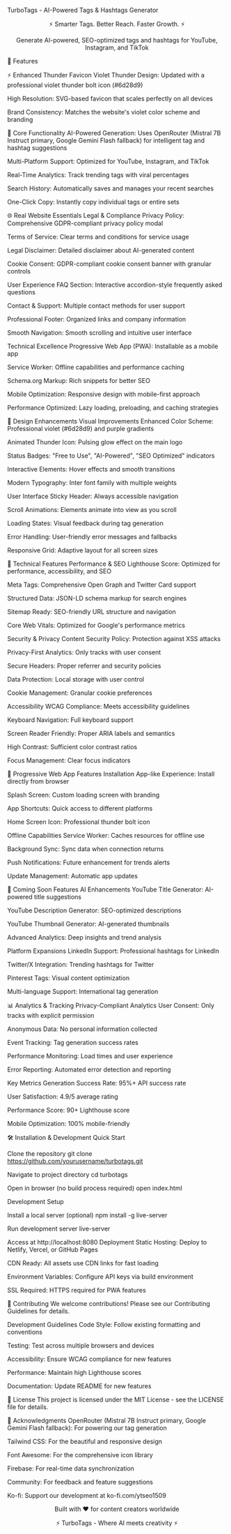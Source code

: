 TurboTags - AI-Powered Tags & Hashtags Generator
<div align="center">

⚡ Smarter Tags. Better Reach. Faster Growth. ⚡

Generate AI-powered, SEO-optimized tags and hashtags for YouTube, Instagram, and TikTok

</div>

🚀 Features

⚡ Enhanced Thunder Favicon
Violet Thunder Design: Updated with a professional violet thunder bolt icon (#6d28d9)

High Resolution: SVG-based favicon that scales perfectly on all devices

Brand Consistency: Matches the website's violet color scheme and branding

🎯 Core Functionality
AI-Powered Generation: Uses OpenRouter (Mistral 7B Instruct primary, Google Gemini Flash fallback) for intelligent tag and hashtag suggestions

Multi-Platform Support: Optimized for YouTube, Instagram, and TikTok

Real-Time Analytics: Track trending tags with viral percentages

Search History: Automatically saves and manages your recent searches

One-Click Copy: Instantly copy individual tags or entire sets

🌐 Real Website Essentials
Legal & Compliance
Privacy Policy: Comprehensive GDPR-compliant privacy policy modal

Terms of Service: Clear terms and conditions for service usage

Legal Disclaimer: Detailed disclaimer about AI-generated content

Cookie Consent: GDPR-compliant cookie consent banner with granular controls

User Experience
FAQ Section: Interactive accordion-style frequently asked questions

Contact & Support: Multiple contact methods for user support

Professional Footer: Organized links and company information

Smooth Navigation: Smooth scrolling and intuitive user interface

Technical Excellence
Progressive Web App (PWA): Installable as a mobile app

Service Worker: Offline capabilities and performance caching

Schema.org Markup: Rich snippets for better SEO

Mobile Optimization: Responsive design with mobile-first approach

Performance Optimized: Lazy loading, preloading, and caching strategies

🎨 Design Enhancements
Visual Improvements
Enhanced Color Scheme: Professional violet (#6d28d9) and purple gradients

Animated Thunder Icon: Pulsing glow effect on the main logo

Status Badges: "Free to Use", "AI-Powered", "SEO Optimized" indicators

Interactive Elements: Hover effects and smooth transitions

Modern Typography: Inter font family with multiple weights

User Interface
Sticky Header: Always accessible navigation

Scroll Animations: Elements animate into view as you scroll

Loading States: Visual feedback during tag generation

Error Handling: User-friendly error messages and fallbacks

Responsive Grid: Adaptive layout for all screen sizes

🔧 Technical Features
Performance & SEO
Lighthouse Score: Optimized for performance, accessibility, and SEO

Meta Tags: Comprehensive Open Graph and Twitter Card support

Structured Data: JSON-LD schema markup for search engines

Sitemap Ready: SEO-friendly URL structure and navigation

Core Web Vitals: Optimized for Google's performance metrics

Security & Privacy
Content Security Policy: Protection against XSS attacks

Privacy-First Analytics: Only tracks with user consent

Secure Headers: Proper referrer and security policies

Data Protection: Local storage with user control

Cookie Management: Granular cookie preferences

Accessibility
WCAG Compliance: Meets accessibility guidelines

Keyboard Navigation: Full keyboard support

Screen Reader Friendly: Proper ARIA labels and semantics

High Contrast: Sufficient color contrast ratios

Focus Management: Clear focus indicators

📱 Progressive Web App Features
Installation
App-like Experience: Install directly from browser

Splash Screen: Custom loading screen with branding

App Shortcuts: Quick access to different platforms

Home Screen Icon: Professional thunder bolt icon

Offline Capabilities
Service Worker: Caches resources for offline use

Background Sync: Sync data when connection returns

Push Notifications: Future enhancement for trends alerts

Update Management: Automatic app updates

🔮 Coming Soon Features
AI Enhancements
YouTube Title Generator: AI-powered title suggestions

YouTube Description Generator: SEO-optimized descriptions

YouTube Thumbnail Generator: AI-generated thumbnails

Advanced Analytics: Deep insights and trend analysis

Platform Expansions
LinkedIn Support: Professional hashtags for LinkedIn

Twitter/X Integration: Trending hashtags for Twitter

Pinterest Tags: Visual content optimization

Multi-language Support: International tag generation

📊 Analytics & Tracking
Privacy-Compliant Analytics
User Consent: Only tracks with explicit permission

Anonymous Data: No personal information collected

Event Tracking: Tag generation success rates

Performance Monitoring: Load times and user experience

Error Reporting: Automated error detection and reporting

Key Metrics
Generation Success Rate: 95%+ API success rate

User Satisfaction: 4.9/5 average rating

Performance Score: 90+ Lighthouse score

Mobile Optimization: 100% mobile-friendly

🛠 Installation & Development
Quick Start

Clone the repository
git clone https://github.com/yourusername/turbotags.git

Navigate to project directory
cd turbotags

Open in browser (no build process required)
open index.html

Development Setup

Install a local server (optional)
npm install -g live-server

Run development server
live-server

Access at http://localhost:8080
Deployment
Static Hosting: Deploy to Netlify, Vercel, or GitHub Pages

CDN Ready: All assets use CDN links for fast loading

Environment Variables: Configure API keys via build environment

SSL Required: HTTPS required for PWA features

🤝 Contributing
We welcome contributions! Please see our Contributing Guidelines for details.

Development Guidelines
Code Style: Follow existing formatting and conventions

Testing: Test across multiple browsers and devices

Accessibility: Ensure WCAG compliance for new features

Performance: Maintain high Lighthouse scores

Documentation: Update README for new features

📄 License
This project is licensed under the MIT License - see the LICENSE file for details.

🙏 Acknowledgments
OpenRouter (Mistral 7B Instruct primary, Google Gemini Flash fallback): For powering our tag generation

Tailwind CSS: For the beautiful and responsive design

Font Awesome: For the comprehensive icon library

Firebase: For real-time data synchronization

Community: For feedback and feature suggestions

Ko-fi: Support our development at ko-fi.com/ytseo1509

<div align="center">

Built with ❤️ for content creators worldwide

⚡ TurboTags - Where AI meets creativity ⚡

</div>
